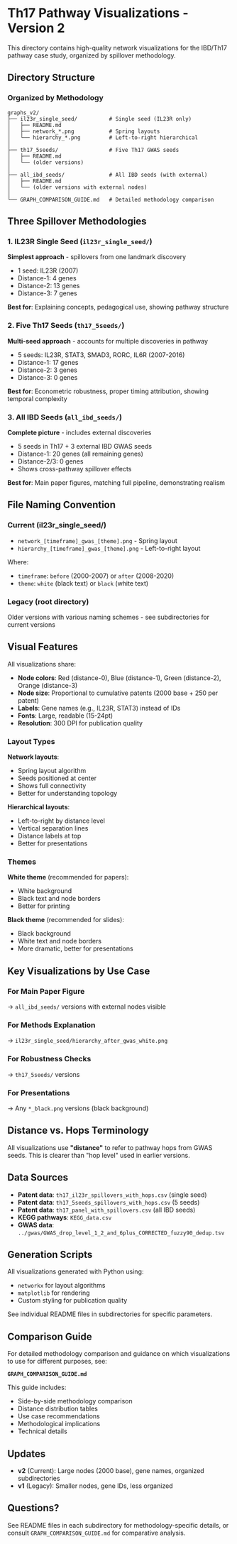 # Th17 Pathway Visualizations - Version 2

This directory contains high-quality network visualizations for the IBD/Th17 pathway case study, organized by spillover methodology.

## Directory Structure

### Organized by Methodology

```
graphs_v2/
├── il23r_single_seed/          # Single seed (IL23R only)
│   ├── README.md
│   ├── network_*.png           # Spring layouts
│   └── hierarchy_*.png         # Left-to-right hierarchical
│
├── th17_5seeds/                # Five Th17 GWAS seeds
│   ├── README.md
│   └── (older versions)
│
├── all_ibd_seeds/              # All IBD seeds (with external)
│   ├── README.md
│   └── (older versions with external nodes)
│
└── GRAPH_COMPARISON_GUIDE.md   # Detailed methodology comparison
```

## Three Spillover Methodologies

### 1. IL23R Single Seed (`il23r_single_seed/`)
**Simplest approach** - spillovers from one landmark discovery

- 1 seed: IL23R (2007)
- Distance-1: 4 genes
- Distance-2: 13 genes
- Distance-3: 7 genes

**Best for**: Explaining concepts, pedagogical use, showing pathway structure

### 2. Five Th17 Seeds (`th17_5seeds/`)
**Multi-seed approach** - accounts for multiple discoveries in pathway

- 5 seeds: IL23R, STAT3, SMAD3, RORC, IL6R (2007-2016)
- Distance-1: 17 genes
- Distance-2: 3 genes
- Distance-3: 0 genes

**Best for**: Econometric robustness, proper timing attribution, showing temporal complexity

### 3. All IBD Seeds (`all_ibd_seeds/`)
**Complete picture** - includes external discoveries

- 5 seeds in Th17 + 3 external IBD GWAS seeds
- Distance-1: 20 genes (all remaining genes)
- Distance-2/3: 0 genes
- Shows cross-pathway spillover effects

**Best for**: Main paper figures, matching full pipeline, demonstrating realism

## File Naming Convention

### Current (il23r_single_seed/)
- `network_[timeframe]_gwas_[theme].png` - Spring layout
- `hierarchy_[timeframe]_gwas_[theme].png` - Left-to-right layout

Where:
- `timeframe`: `before` (2000-2007) or `after` (2008-2020)
- `theme`: `white` (black text) or `black` (white text)

### Legacy (root directory)
Older versions with various naming schemes - see subdirectories for current versions

## Visual Features

All visualizations share:
- **Node colors**: Red (distance-0), Blue (distance-1), Green (distance-2), Orange (distance-3)
- **Node size**: Proportional to cumulative patents (2000 base + 250 per patent)
- **Labels**: Gene names (e.g., IL23R, STAT3) instead of IDs
- **Fonts**: Large, readable (15-24pt)
- **Resolution**: 300 DPI for publication quality

### Layout Types

**Network layouts**:
- Spring layout algorithm
- Seeds positioned at center
- Shows full connectivity
- Better for understanding topology

**Hierarchical layouts**:
- Left-to-right by distance level
- Vertical separation lines
- Distance labels at top
- Better for presentations

### Themes

**White theme** (recommended for papers):
- White background
- Black text and node borders
- Better for printing

**Black theme** (recommended for slides):
- Black background
- White text and node borders
- More dramatic, better for presentations

## Key Visualizations by Use Case

### For Main Paper Figure
→ `all_ibd_seeds/` versions with external nodes visible

### For Methods Explanation
→ `il23r_single_seed/hierarchy_after_gwas_white.png`

### For Robustness Checks
→ `th17_5seeds/` versions

### For Presentations
→ Any `*_black.png` versions (black background)

## Distance vs. Hops Terminology

All visualizations use **"distance"** to refer to pathway hops from GWAS seeds. This is clearer than "hop level" used in earlier versions.

## Data Sources

- **Patent data**: `th17_il23r_spillovers_with_hops.csv` (single seed)
- **Patent data**: `th17_5seeds_spillovers_with_hops.csv` (5 seeds)
- **Patent data**: `th17_panel_with_spillovers.csv` (all IBD seeds)
- **KEGG pathways**: `KEGG_data.csv`
- **GWAS data**: `../gwas/GWAS_drop_level_1_2_and_6plus_CORRECTED_fuzzy90_dedup.tsv`

## Generation Scripts

All visualizations generated with Python using:
- `networkx` for layout algorithms
- `matplotlib` for rendering
- Custom styling for publication quality

See individual README files in subdirectories for specific parameters.

## Comparison Guide

For detailed methodology comparison and guidance on which visualizations to use for different purposes, see:

**`GRAPH_COMPARISON_GUIDE.md`**

This guide includes:
- Side-by-side methodology comparison
- Distance distribution tables
- Use case recommendations
- Methodological implications
- Technical details

## Updates

- **v2** (Current): Large nodes (2000 base), gene names, organized subdirectories
- **v1** (Legacy): Smaller nodes, gene IDs, less organized

## Questions?

See README files in each subdirectory for methodology-specific details, or consult `GRAPH_COMPARISON_GUIDE.md` for comparative analysis.

